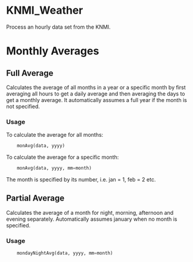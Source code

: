 # KNMI_Weather
Process an hourly data set from the KNMI.

Monthly Averages
================
Full Average
------------
Calculates the average of all months in a year or a specific month by first averaging all hours to get a daily average and then averaging the days to get a monthly average. It automatically assumes a full year if the month is not specified.
### Usage
To calculate the average for all months:
```python
    monAvg(data, yyyy)
```
To calculate the average for a specific month:
```python
    monAvg(data, yyyy, mm=month)
```
The month is specified by its number, i.e. jan = 1, feb = 2 etc.

Partial Average
---------------
Calculates the average of a month for night, morning, afternoon and evening separately. Automatically assumes january when no month is specified.
### Usage
```python
    mondayNightAvg(data, yyyy, mm=month)
```
